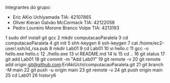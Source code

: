 Integrantes do grupo:

- Eric AKio Uchiyamada		TIA: 42107865
- Oliver Kieran Galvão McCormack	TIA: 42122058
- Pedro Loureiro Morone Branco Volpe	TIA: 4213193

1  sudo dnf install git gcc
    2  mkdir computacaoParalela
    3  cd computacaoParalela
    4  git init
    5  shh-keygen
    6  ssh-keygen
    7  cat /home/ec2-user/.ssh/id_rsa.pub
    8  mkdir Lab01
    9  cd Lab01
   10  vi hello.c
   11  gcc -o hello.exe hello.c
   12  ./hello.exe
   13  vi README.md
   14  ls
   15  cd ..
   16  git status
   17  git add Lab01
   18  git commit -m "Add Lab01"
   19  git remote -v
   20  git remote add origin git@github.com:EriAkiUchi/computacaoParalela.git
   21  git branch -M main
   22  git push -u origin main
   23  git remote -v
   24  git push origin main
   25  cd Lab01
   26  history6
